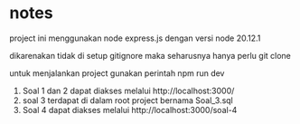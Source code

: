 # notes
project ini menggunakan node express.js dengan versi node 20.12.1

dikarenakan tidak di setup gitignore maka seharusnya hanya perlu git clone

untuk menjalankan project gunakan perintah npm run dev

1. Soal 1 dan 2 dapat diakses melalui http://localhost:3000/
2. soal 3 terdapat di dalam root project bernama Soal_3.sql
3. Soal 4 dapat diakses melalui http://localhost:3000/soal-4